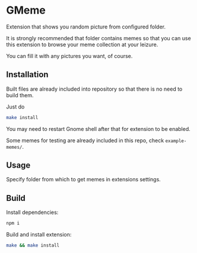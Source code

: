# GMeme

Extension that shows you random picture from configured folder.

It is strongly recommended that folder contains memes so that you can use this extension to browse your meme collection at your leizure.

You can fill it with any pictures you want, of course.

## Installation

Built files are already included into repository so that there is no need to build them.

Just do

```bash
make install
```

You may need to restart Gnome shell after that for extension to be enabled.

Some memes for testing are already included in this repo, check `example-memes/`.

## Usage

Specify folder from which to get memes in extensions settings.

## Build

Install dependencies:

```bash
npm i
```

Build and install extension:

```bash
make && make install
```
